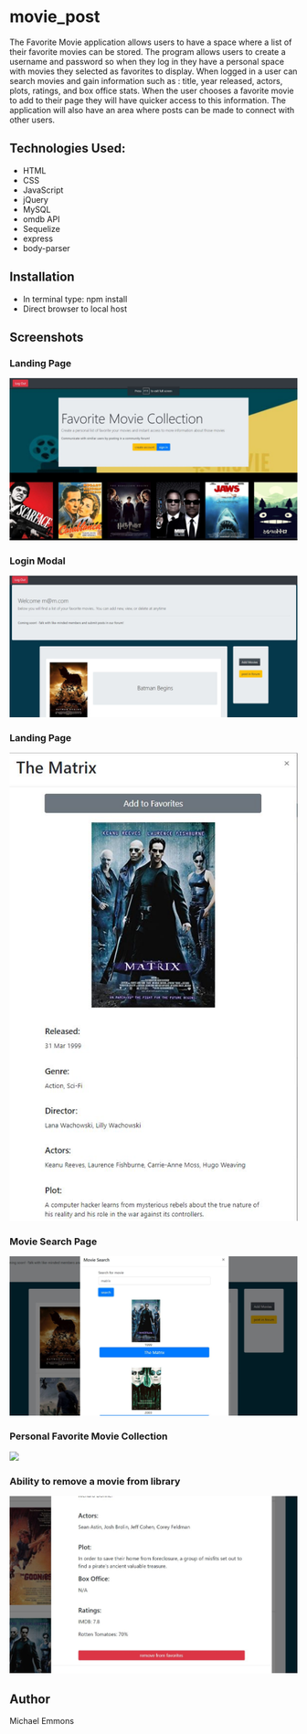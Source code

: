# movie_post
The Favorite Movie application allows users to have a space where a list of their favorite movies can be stored. 
  The program allows users to create a username and password so when they log in they have a personal space with movies 
  they selected as favorites to display. When logged in a user can search movies and gain information such as : title,
  year released, actors, plots, ratings, and box office stats. When the user chooses a favorite movie to add to their page
  they will have quicker access to this information.  The application will also have an area where posts can be made to 
  connect with other users.


## Technologies Used:
- HTML
- CSS
- JavaScript
- jQuery
- MySQL
- omdb API
- Sequelize
- express
- body-parser

## Installation

- In terminal type: npm install
- Direct browser to local host

## Screenshots
### Landing Page
![](./screenshots/movie_app.JPG)

### Login Modal
![](./screenshots/movieLoggedin.JPG)
### Landing Page
![](./screenshots/movieclick.JPG)
### Movie Search Page
![](./screenshots/moviesearch.JPG)
### Personal Favorite Movie Collection
![](./screenshots/movielist.JPG)
### Ability to remove a movie from library
![](./screenshots/removeMovie.JPG)


## Author
Michael Emmons
